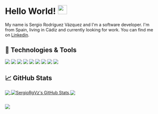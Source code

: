 # Hello World! <img src="https://raw.githubusercontent.com/MartinHeinz/MartinHeinz/master/wave.gif" width="30px">

My name is Sergio Rodríguez Vázquez and I'm a software developer. I'm from Spain, living in Cádiz and currently looking for work. You can find me on [Linkedin](https://www.linkedin.com/in/sergiorodriguezvazquez/).

## 🔧 Technologies & Tools

![](https://img.shields.io/badge/OS-Linux-informational?style=flat&logo=linux&logoColor=white&color=2bbc8a) ![](https://img.shields.io/badge/Editor-VsCode-informational?style=flat&logo=visual-studio-code&logoColor=white&color=2bbc8a) ![](https://img.shields.io/badge/Text-LaTeX-informational?style=flat&logo=latex&logoColor=white&color=2bbc8a)  ![](https://img.shields.io/badge/Tools-Docker-informational?style=flat&logo=docker&logoColor=white&color=2bbc8a) ![](https://img.shields.io/badge/Code-C++-informational?style=flat&logo=cplusplus&logoColor=white&color=2bbc8a) <!--- PHP--> ![](https://img.shields.io/badge/Code-PHP-informational?style=flat&logo=php&logoColor=white&color=2bbc8a) <!--- Python--> ![](https://img.shields.io/badge/Code-Python-informational?style=flat&logo=python&logoColor=white&color=2bbc8a) <!--- Java--> ![](https://img.shields.io/badge/Code-Java-informational?style=flat&logo=java&logoColor=white&color=2bbc8a) <!--- Laravel--> ![](https://img.shields.io/badge/Framework-Laravel-informational?style=flat&logo=laravel&logoColor=white&color=2bbc8a)


## &#x1f4c8; GitHub Stats

<a href="https://github.com/SergioRgVz/SergioRgVz">
  <img align="center" src="https://github-readme-stats.vercel.app/api/top-langs/?username=SergioRgVz&hide=java,html,tex&title_color=ffffff&text_color=c9cacc&icon_color=2bbc8a&bg_color=1d1f21&langs_count=3" />
</a>
<a href="https://github.com/SergioRgVz/SergioRgVz">
  <img align="center" src="https://github-readme-stats.vercel.app/api?username=SergioRgVz&show_icons=true&line_height=27&count_private=true&title_color=ffffff&text_color=c9cacc&icon_color=2bbc8a&bg_color=1d1f21" alt="SergioRgVz's GitHub Stats" />
</a>

<a href="https://github.com/SergioRgVz/Netflix-Clone">
  <img align="center" src="https://github-readme-stats.vercel.app/api/pin/?username=SergioRgVz&repo=Netflix-Clone&title_color=ffffff&text_color=c9cacc&icon_color=2bbc8a&bg_color=1d1f21" />
</a>

##

<a href="https://wakatime.com/@SergioRgVz">
  <img align="center" src="https://github-readme-stats.vercel.app/api/wakatime?username=SergioRgVz" />
 </a>



